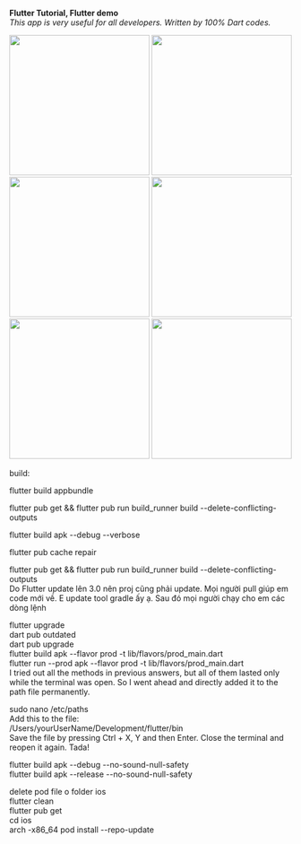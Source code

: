 **Flutter Tutorial, Flutter demo**  
*This app is very useful for all developers. Written by 100% Dart codes.*


<img src="https://play-lh.googleusercontent.com/dJ4RVPaVF-I4O4YnWUF9l2XesNZh36Iq1z3L33QLjUSAI5uUAGFmQBDRCY15s32svoc=w5120-h2880-rw" width="250" />
<img src="https://play-lh.googleusercontent.com/G_O83yVHWjeS2IiKAp_4BKNnFgx9cRC5YB22Pq_Tn0qG4C16onZb-eH8Q23js6simg=w5120-h2880-rw" width="250" />
<img src="https://play-lh.googleusercontent.com/iDnAcSIFjaZFiSICNgGkfueQo8X8iFGVM10W1kST61NuWzEbk-Q1CThaiy9IRXvuX-J9=w5120-h2880-rw" width="250" />
<img src="https://play-lh.googleusercontent.com/Go2MUdHADAUR-JayT2GhdHrHJ3165Smev_MzuK25VjVVVKt1UUNIaHEWx5nOynqsZg=w5120-h2880-rw" width="250" />
<img src="https://play-lh.googleusercontent.com/Eb3QQFBrPrAbo90rPOLHwgDEhnkcZQ5TBhfHplGE6DpzIqkmOSykQbdG2kIIvb-Q3E0=w5120-h2880-rw" width="250" />
<img src="https://play-lh.googleusercontent.com/aCfhkERRrvN6LZIRe19kG6-QBxcJxUYHmWncghg_DzrtXI6B0Un18RNbdloFWrLLsK4=w5120-h2880-rw" width="250" />


build:

flutter build appbundle

flutter pub get && flutter pub run build_runner build --delete-conflicting-outputs

flutter build apk --debug --verbose

flutter pub cache repair

flutter pub get && flutter pub run build_runner build --delete-conflicting-outputs    
Do Flutter update lên 3.0 nên proj cũng phải update. Mọi người pull giúp em code mới về. E update tool gradle ấy ạ. Sau đó mọi người chạy cho em các dòng lệnh

flutter upgrade    
dart pub outdated    
dart pub upgrade    
flutter build apk --flavor prod -t lib/flavors/prod_main.dart    
flutter run --prod apk --flavor prod -t lib/flavors/prod_main.dart  
I tried out all the methods in previous answers, but all of them lasted only while the terminal was open. So I went ahead and directly added it to the path file permanently.

sudo nano /etc/paths  
Add this to the file:  
/Users/yourUserName/Development/flutter/bin  
Save the file by pressing Ctrl + X, Y and then Enter. Close the terminal and reopen it again. Tada!

flutter build apk --debug --no-sound-null-safety    
flutter build apk --release --no-sound-null-safety


delete pod file o folder ios  
flutter clean  
flutter pub get  
cd ios  
arch -x86_64 pod install --repo-update